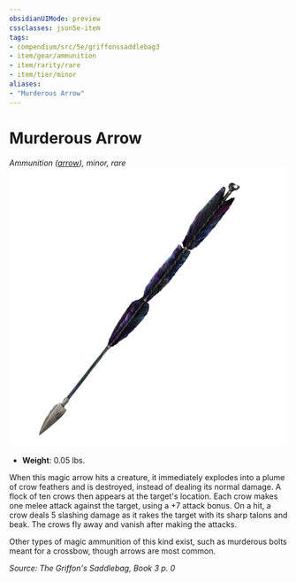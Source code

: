 ```yaml
---
obsidianUIMode: preview
cssclasses: json5e-item
tags:
- compendium/src/5e/griffonssaddlebag3
- item/gear/ammunition
- item/rarity/rare
- item/tier/minor
aliases: 
- "Murderous Arrow"
---
```

# Murderous Arrow
*Ammunition ([arrow](compendium/items/arrow.md)), minor, rare*  
![](https://raw.githubusercontent.com/TheGiddyLimit/homebrew-img/main/img/GriffonsSaddlebag3/Murderous-Arrow.webp#right)  

- **Weight**: 0.05 lbs.

When this magic arrow hits a creature, it immediately explodes into a plume of crow feathers and is destroyed, instead of dealing its normal damage. A flock of ten crows then appears at the target's location. Each crow makes one melee attack against the target, using a +7 attack bonus. On a hit, a crow deals 5 slashing damage as it rakes the target with its sharp talons and beak. The crows fly away and vanish after making the attacks.

Other types of magic ammunition of this kind exist, such as murderous bolts meant for a crossbow, though arrows are most common.

*Source: The Griffon's Saddlebag, Book 3 p. 0*
